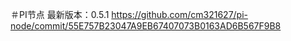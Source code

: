 ＃PI节点
最新版本：0.5.1
https://github.com/cm321627/pi-node/commit/55E757B23047A9EB67407073B0163AD6B567F9B8
